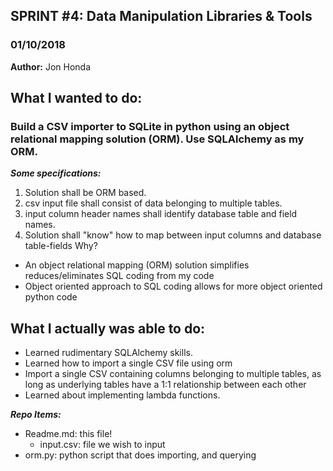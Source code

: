 ## SPRINT #4: Data Manipulation Libraries & Tools
### 01/10/2018

**Author:** Jon Honda

## What I wanted to do:
### Build a CSV importer to SQLite in python using an object relational mapping solution (ORM). Use SQLAlchemy as my ORM.
__*Some specifications:*__
1. Solution shall be ORM based.
2. csv input file shall consist of data belonging to multiple tables.
3. input column header names shall identify database table and field names.
4. Solution shall "know" how to map between input columns and database table-fields
Why?
- An object relational mapping (ORM) solution simplifies reduces/eliminates SQL coding from my code
- Object oriented approach to SQL coding allows for more object oriented python code

## What I actually was able to do:
- Learned rudimentary SQLAlchemy skills.
- Learned how to import a single CSV file using orm
- Import a single CSV containing columns belonging to multiple tables, as long as underlying tables have a 1:1 relationship between each other
- Learned about implementing lambda functions.

__*Repo Items:*__
- Readme.md: this file!
   - input.csv: file we wish to input
- orm.py: python script that does importing, and querying

